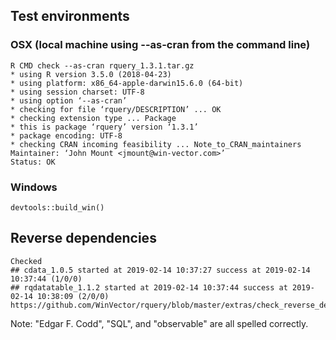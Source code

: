 

## Test environments

### OSX (local machine using --as-cran from the command line)

    R CMD check --as-cran rquery_1.3.1.tar.gz 
    * using R version 3.5.0 (2018-04-23)
    * using platform: x86_64-apple-darwin15.6.0 (64-bit)
    * using session charset: UTF-8
    * using option ‘--as-cran’
    * checking for file ‘rquery/DESCRIPTION’ ... OK
    * checking extension type ... Package
    * this is package ‘rquery’ version ‘1.3.1’
    * package encoding: UTF-8
    * checking CRAN incoming feasibility ... Note_to_CRAN_maintainers
    Maintainer: ‘John Mount <jmount@win-vector.com>’
    Status: OK

### Windows

    devtools::build_win()
  

## Reverse dependencies

    Checked 
    ## cdata_1.0.5 started at 2019-02-14 10:37:27 success at 2019-02-14 10:37:44 (1/0/0) 
    ## rqdatatable_1.1.2 started at 2019-02-14 10:37:44 success at 2019-02-14 10:38:09 (2/0/0)
    https://github.com/WinVector/rquery/blob/master/extras/check_reverse_dependencies.md


Note: "Edgar F. Codd", "SQL", and "observable" are all spelled correctly.
